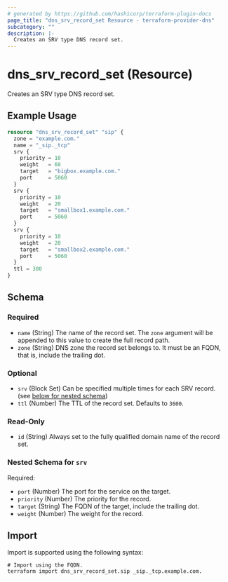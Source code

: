 ```yaml
---
# generated by https://github.com/hashicorp/terraform-plugin-docs
page_title: "dns_srv_record_set Resource - terraform-provider-dns"
subcategory: ""
description: |-
  Creates an SRV type DNS record set.
---
```


# dns_srv_record_set (Resource)

Creates an SRV type DNS record set.

## Example Usage

```terraform
resource "dns_srv_record_set" "sip" {
  zone = "example.com."
  name = "_sip._tcp"
  srv {
    priority = 10
    weight   = 60
    target   = "bigbox.example.com."
    port     = 5060
  }
  srv {
    priority = 10
    weight   = 20
    target   = "smallbox1.example.com."
    port     = 5060
  }
  srv {
    priority = 10
    weight   = 20
    target   = "smallbox2.example.com."
    port     = 5060
  }
  ttl = 300
}
```

<!-- schema generated by tfplugindocs -->
## Schema

### Required

- `name` (String) The name of the record set. The `zone` argument will be appended to this value to create the full record path.
- `zone` (String) DNS zone the record set belongs to. It must be an FQDN, that is, include the trailing dot.

### Optional

- `srv` (Block Set) Can be specified multiple times for each SRV record. (see [below for nested schema](#nestedblock--srv))
- `ttl` (Number) The TTL of the record set. Defaults to `3600`.

### Read-Only

- `id` (String) Always set to the fully qualified domain name of the record set.

<a id="nestedblock--srv"></a>
### Nested Schema for `srv`

Required:

- `port` (Number) The port for the service on the target.
- `priority` (Number) The priority for the record.
- `target` (String) The FQDN of the target, include the trailing dot.
- `weight` (Number) The weight for the record.

## Import

Import is supported using the following syntax:

```shell
# Import using the FQDN.
terraform import dns_srv_record_set.sip _sip._tcp.example.com.
```
